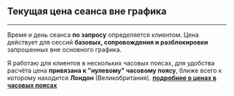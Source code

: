 ## Текущая цена сеанса вне графика
---
Время и день сеанса **по запросу** определяется клиентом. Цена действует для сессий **базовых, сопровождения и разблокировки** запрошенных вне основного графика.

Я работаю для клиентов в нескольких часовых поясах, для удобства расчёта цена **привязана к "нулевому" часовому поясу**, ближе всего к которому находится **Лондон** (Великобритания). **[подробнее о ценах в часовых поясах](/value_casual/)**
